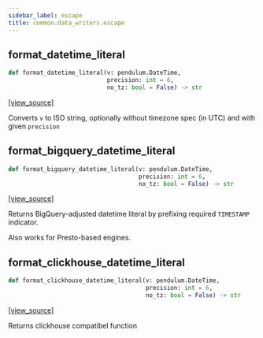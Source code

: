 ```yaml
---
sidebar_label: escape
title: common.data_writers.escape
---
```


## format\_datetime\_literal

```python
def format_datetime_literal(v: pendulum.DateTime,
                            precision: int = 6,
                            no_tz: bool = False) -> str
```

[[view_source]](https://github.com/dlt-hub/dlt/blob/f0690715274590fc4cacf1165e3661aaa7af1c15/dlt/common/data_writers/escape.py#L213)

Converts `v` to ISO string, optionally without timezone spec (in UTC) and with given `precision`

## format\_bigquery\_datetime\_literal

```python
def format_bigquery_datetime_literal(v: pendulum.DateTime,
                                     precision: int = 6,
                                     no_tz: bool = False) -> str
```

[[view_source]](https://github.com/dlt-hub/dlt/blob/f0690715274590fc4cacf1165e3661aaa7af1c15/dlt/common/data_writers/escape.py#L227)

Returns BigQuery-adjusted datetime literal by prefixing required `TIMESTAMP` indicator.

Also works for Presto-based engines.

## format\_clickhouse\_datetime\_literal

```python
def format_clickhouse_datetime_literal(v: pendulum.DateTime,
                                       precision: int = 6,
                                       no_tz: bool = False) -> str
```

[[view_source]](https://github.com/dlt-hub/dlt/blob/f0690715274590fc4cacf1165e3661aaa7af1c15/dlt/common/data_writers/escape.py#L238)

Returns clickhouse compatibel function

